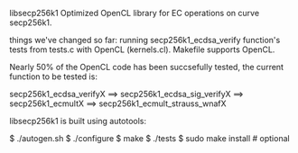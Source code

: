 libsecp256k1
Optimized OpenCL library for EC operations on curve secp256k1.

things we've changed so far: running secp256k1_ecdsa_verify function's tests from tests.c with OpenCL (kernels.cl). Makefile supports OpenCL.

Nearly 50% of the OpenCL code has been succsefully tested, the current function to be tested is:

secp256k1_ecdsa_verifyX ==> secp256k1_ecdsa_sig_verifyX ==>  secp256k1_ecmultX ==> secp256k1_ecmult_strauss_wnafX

libsecp256k1 is built using autotools:

$ ./autogen.sh
$ ./configure
$ make
$ ./tests
$ sudo make install  # optional
